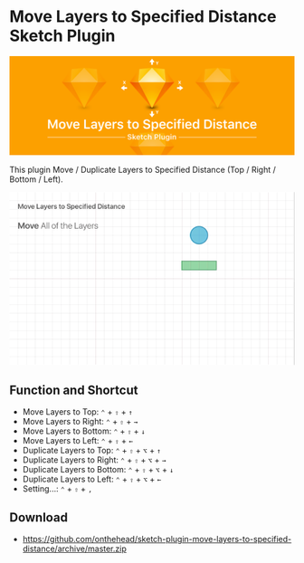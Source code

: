 # Move Layers to Specified Distance Sketch Plugin
<img src="https://github.com/onthehead/sketch-plugin-move-layers-to-specified-distance/blob/master/img/fig-01.png" alt="Move Layers to Specified Distance"/>

This plugin Move / Duplicate Layers to Specified Distance (Top / Right / Bottom / Left).

<img src="https://github.com/onthehead/sketch-plugin-move-layers-to-specified-distance/blob/master/img/preview.gif" alt="Preview Move Layers to Specified Distance"/>

## Function and Shortcut

* Move Layers to Top: `⌃` + `⇧` + `↑`
* Move Layers to Right: `⌃` + `⇧` + `→`
* Move Layers to Bottom: `⌃` + `⇧` + `↓`
* Move Layers to Left: `⌃` + `⇧` + `←`
* Duplicate Layers to Top: `⌃` + `⇧` + `⌥` + `↑`
* Duplicate Layers to Right: `⌃` + `⇧` + `⌥` + `→`
* Duplicate Layers to Bottom: `⌃` + `⇧` + `⌥` + `↓`
* Duplicate Layers to Left: `⌃` + `⇧` + `⌥` + `←`
* Setting...: `⌃` + `⇧` + `,`

## Download

* https://github.com/onthehead/sketch-plugin-move-layers-to-specified-distance/archive/master.zip
